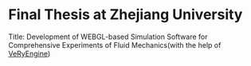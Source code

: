 # Final Thesis at Zhejiang University

Title: Development of WEBGL-based Simulation Software for Comprehensive Experiments of Fluid Mechanics(with the help of [VeRyEngine](https://doc.veryengine.cn/readme/web/#/12))